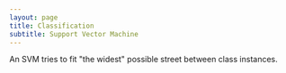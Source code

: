```yaml
---
layout: page
title: Classification
subtitle: Support Vector Machine
---
```


An SVM tries to fit "the widest" possible street between class instances.
